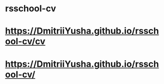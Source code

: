 # rsschool-cv
# https://DmitriiYusha.github.io/rsschool-cv/cv
# https://DmitriiYusha.github.io/rsschool-cv/
